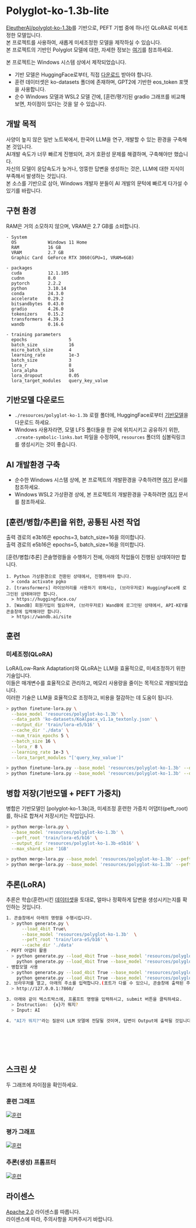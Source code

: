 # Polyglot-ko-1.3b-lite

[EleutherAI/polyglot-ko-1.3b](https://huggingface.co/EleutherAI/polyglot-ko-1.3b/)를 기반으로, PEFT 기법 중에 하나인 QLoRA로 미세조정한 모델입니다.<br/>
본 프로젝트를 사용하여, 새롭게 미세조정한 모델을 제작하실 수 있습니다.<br/>
본 프로젝트의 기반인 Polyglot 모델에 대한, 자세한 정보는 [여기](https://github.com/EleutherAI/polyglot)를 참조하세요.

본 프로젝트는 Windows 시스템 상에서 제작되었습니다.
- 기반 모델은 HuggingFace로부터, 직접 [다운로드](#기반모델-다운로드) 받아야 합니다.
- 훈련 데이터셋은 ko-datasets 폴더에 존재하며, GPT2에 기반한 eos_token 포맷을 사용합니다.
- 순수 Windows 모델과 WSL2 모델 간에, [훈련/평가]된 gradio 그래프를 비교해 보면, 차이점이 있다는 것을 알 수 있습니다.


## 개발 목적
사양이 높지 않은 일반 노트북에서, 한국어 LLM을 연구, 개발할 수 있는 환경을 구축해 본 것입니다.<br/>
AI개발 속도가 너무 빠르게 진행되어, 과거 호환성 문제를 해결하며, 구축해야만 했습니다.<br/>
자신의 모델이 응답속도가 늦거나, 엉뚱한 답변을 생성하는 것은, LLM에 대한 지식이 부족해서 발생하는 것입니다.<br/>
본 소스를 기반으로 삼아, Windows 개발자 분들이 AI 개발의 문턱에 빠르게 다가설 수 있기를 바랍니다.


## 구현 환경

RAM은 거의 소모하지 않으며, VRAM은 2.7 GB를 소비합니다.
```
- System
  OS            Windows 11 Home
  RAM           16 GB
  VRAM	        2.7 GB
  Graphic Card  GeForce RTX 3060(GPU=1, VRAM=6GB)

- packages
  cuda          12.1.105
  cudnn         8.0
  pytorch       2.2.2
  python        3.10.14
  conda         24.3.0
  accelerate    0.29.2
  bitsandbytes  0.43.0
  gradio        4.26.0
  tokenizers    0.15.2
  transformers  4.39.3
  wandb         0.16.6

- training parameters
  epochs                5
  batch_size            16
  micro_batch_size      4
  learning_rate         1e-3
  batch_size            3
  lora_r                8
  lora_alpha            16
  lora_dropout          0.05
  lora_target_modules   query_key_value
```


## 기반모델 다운로드
- `./resources/polyglot-ko-1.3b` 로컬 폴더에, HuggingFace로부터 [기반모델](https://huggingface.co/EleutherAI/polyglot-ko-1.3b/tree/main)을 다운로드 하세요.
- Windows 사용자라면, 모델 LFS 폴더들을 한 곳에 위치시키고 공유하기 위한, `.create-symbolic-links.bat` 파일을 수정하여, `resources` 폴더의 심볼릭링크를 생성시키는 것이 좋습니다.


## AI 개발환경 구축

- 순수한 Windows 시스템 상에, 본 프로젝트의 개발환경을 구축하려면 [여기](./INSTALL-Win.md) 문서를 참조하세요.
- Windows WSL2 가상환경 상에, 본 프로젝트의 개발환경을 구축하려면 [여기](./INSTALL-WSL.md) 문서를 참조하세요.


## [훈련/병합/추론]을 위한, 공통된 사전 작업
출력 경로의 e3b16은 epochs=3, batch_size=16을 의미합니다.<br/>
출력 경로의 e5b16은 epochs=5, batch_size=16을 의미합니다.

[훈련/병합/추론] 콘솔명령들을 수행하기 전에, 아래의 작업들이 진행된 상태여야만 합니다.
```
1. Python 가상환경으로 전환된 상태에서, 진행하셔야 합니다.
  > conda activate pgko
2. [transformers] 라이브러리를 사용하기 위해서는, (브라우저로) HuggingFace에 로그인된 상태여야만 합니다.
  > https://huggingface.co/
3. [WandB] 회원가입이 필요하며, (브라우저로) WandB에 로그인된 상태에서, API-KEY를 콘솔창에 입력해야만 합니다.
  > https://wandb.ai/site
```

## 훈련

### 미세조정(QLoRA)
LoRA(Low-Rank Adaptation)와 QLoRA는 LLM을 효율적으로, 미세조정하기 위한 기술입니다.<br/>
이들은 매개변수를 효율적으로 관리하고, 메모리 사용량을 줄이는 목적으로 개발되었습니다.<br/>
이러한 기술은 LLM을 효율적으로 조정하고, 비용을 절감하는 데 도움이 됩니다.

```bash
> python finetune-lora.py \
  --base_model 'resources/polyglot-ko-1.3b' \
  --data_path 'ko-datasets/KoAlpaca_v1.1a_textonly.json' \
  --output_dir 'train/lora-e5/b16' \
  --cache_dir './data' \
  --num_train_epochs 5 \
  --batch_size 16 \
  --lora_r 8 \
  --learning_rate 1e-3 \
  --lora_target_modules "['query_key_value']"

> python finetune-lora.py --base_model 'resources/polyglot-ko-1.3b' --data_path 'ko-datasets/KoAlpaca_v1.1a_textonly.json' --output_dir 'train/lora-e5/b16' --cache_dir './data' --num_train_epochs 5  --batch_size 16 --lora_r 8 --learning_rate 1e-3 --lora_target_modules "['query_key_value']"
> python finetune-lora.py --base_model 'resources/polyglot-ko-1.3b' --data_path 'ko-datasets/KoAlpaca_v1.1a_textonly.json' --output_dir 'train/lora-e3/b16' --cache_dir './data' --num_train_epochs 3  --batch_size 16 --lora_r 8 --learning_rate 1e-3 --lora_target_modules "['query_key_value']"
```


## 병합 저장(기반모델 + PEFT 가중치)
병합은 기반모델인 [polyglot-ko-1.3b]과, 미세조정 훈련한 가증치 어댑터(peft_root)를, 하나로 합쳐서 저장시키는 작업입니다.

```bash
> python merge-lora.py \
  --base_model 'resources/polyglot-ko-1.3b' \
  --peft_root 'train/lora-e5/b16' \
  --output_dir 'resources/polyglot-ko-1.3b-e5b16' \
  --max_shard_size '1GB'

> python merge-lora.py --base_model 'resources/polyglot-ko-1.3b' --peft_root 'train/lora-e5/b16' --output_dir 'resources/polyglot-ko-1.3b-e5b16' --max_shard_size '1GB'
> python merge-lora.py --base_model 'resources/polyglot-ko-1.3b' --peft_root 'train/lora-e3/b16' --output_dir 'resources/polyglot-ko-1.3b-e3b16' --max_shard_size '1GB'
```


## 추론(LoRA)
추론은 학습(훈련)시킨 [데이터셋](./ko-datasets/KoAlpaca_v1.1a_textonly.json)을 토대로, 얼마나 정확하게 답변을 생성시키는지를 확인하는 것입니다.

```bash
1. 콘솔창에서 아래의 명령을 수행시킵니다.
  > python generate.py \
      --load_4bit True\
      --base_model 'resources/polyglot-ko-1.3b'  \
      --peft_root 'train/lora-e5/b16' \
      --cache_dir './data'
- PEFT 어댑터 활용
  > python generate.py --load_4bit True --base_model 'resources/polyglot-ko-1.3b' --peft_root 'train/lora-e5/b16' --cache_dir './data'
    python generate.py --load_4bit True --base_model 'resources/polyglot-ko-1.3b' --peft_root 'train/lora-e3/b16' --cache_dir './data'
- 병합모델 사용
  > python generate.py --load_4bit True --base_model 'resources/polyglot-ko-1.3b-e5b16' --cache_dir './data'
    python generate.py --load_4bit True --base_model 'resources/polyglot-ko-1.3b-e3b16' --cache_dir './data'
2. 브라우저를 열고, 아래의 주소를 입력합니다.(포트가 다를 수 있으니, 콘솔창에 출력된 주소를 확인하세요.)
  > http://127.0.0.1:7860/

3. 아래와 같이 텍스트박스에, 프롬프트 명령을 입력하시고, submit 버튼을 클릭하세요.
  > Instruction:  {x}가 뭐지?
  > Input: AI

4. "AI가 뭐지?"라는 질문이 LLM 모델에 전달될 것이며, 답변이 Output에 출력될 것입니다.
```

<br/><br/>
------

## 스크린 샷
두 그래프에 차이점을 확인하세요.

### 훈련 그래프

[![훈련](./assets/gradio-train.png)](./assets/gradio-train.png)

### 평가 그래프

[![훈련](./assets/gradio-eval.png)](./assets/gradio-eval.png)

### 추론(생성) 프롬프터

[![훈련](./assets/prompter.png)](./assets/prompter.png)


## 라이센스

[Apache 2.0](./LICENSE) 라이센스를 따릅니다.<br/>
라이센스에 따라, 주의사항을 지켜주시기 바랍니다.
